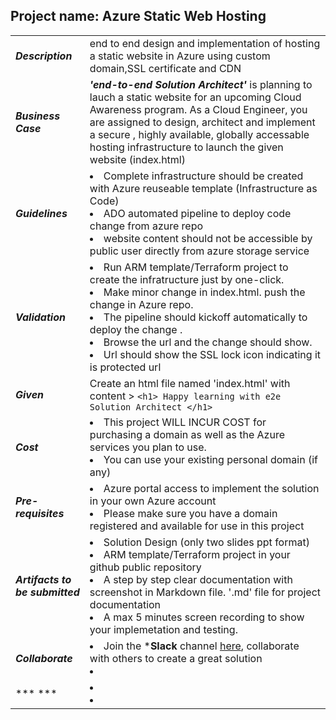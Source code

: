 ## Project name: Azure Static Web Hosting

|   |   |
|---|---|
|  ***Description*** |  end to end design and implementation of hosting a static website in Azure using custom domain,SSL certificate and CDN | 
| ***Business Case***  |  ***'end-to-end Solution Architect'*** is planning to lauch a static website for an upcoming Cloud Awareness program. As a Cloud Engineer, you are assigned to design, architect and implement a secure , highly available, globally accessable hosting infrastructure to launch the given website (index.html) |
|  ***Guidelines*** | <li> Complete infrastructure should be created with Azure reuseable template (Infrastructure as Code) <li> ADO automated pipeline to deploy code change from azure repo <li> website content should not be accessible by public user directly from azure storage service |
| ***Validation***  |  <li> Run ARM template/Terraform project to create the infratructure just by one-click. <li> Make minor change in index.html. push the change in Azure repo. <li> The pipeline should kickoff automatically to deploy the change .<li> Browse the url and the change should show. <li> Url should show the SSL lock icon indicating it is protected url |
| ***Given***  |  Create an html file named 'index.html' with content > ``` <h1> Happy learning with e2e Solution Architect </h1>  ```  |
| ***Cost***  |  <li> This project WILL INCUR COST for purchasing a domain as well as the Azure services you plan to use. <li> You can use your existing personal domain (if any)|
| ***Pre-requisites***  |  <li> Azure portal access to implement the solution in your own Azure account <li> Please make sure you have a domain registered and available for use in this project  |
| ***Artifacts to be submitted***  |  <li> Solution Design (only two slides ppt format)  <li> ARM template/Terraform project in your github public repository <li> A step by step clear documentation with screenshot in Markdown file. '.md' file for project documentation  <li> A max 5 minutes screen recording to show your implemetation and testing. |
| ***Collaborate***  |  <li> Join the ***Slack** channel [here](https://talentdevelop-u8d3237.slack.com/archives/C04KCD5HPC1), collaborate with others to create a great solution <li>  |
| *** ***  |  <li>  <li>  |
  
  
